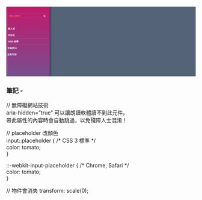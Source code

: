 ![圖文互動卡片](./L13.png "側邊選單")

### 筆記 -

// 無障礙網站技術\
aria-hidden=”true” 可以讓朗讀軟體讀不到此元件。\
帶此屬性的內容時會自動跳過，以免殘障人士混淆！

// placeholder 改顏色\
input::placeholder { /* CSS 3 標準 */\
  color: tomato;\
}

::-webkit-input-placeholder { /* Chrome, Safari */\
  color: tomato;\
}

// 物件會消失
transform: scale(0);